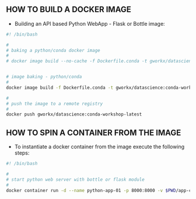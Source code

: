 ## HOW TO BUILD A DOCKER IMAGE

+ Building an API based Python WebApp - Flask or Bottle image:

```sh
#! /bin/bash

#
# baking a python/conda docker image
#
# docker image build --no-cache -f Dockerfile.conda -t gworkx/datascience:conda-workshop-latest .


# image baking - python/conda
#
docker image build -f Dockerfile.conda -t gworkx/datascience:conda-workshop-latest .

#
# push the image to a remote registry
#
docker push gworkx/datascience:conda-workshop-latest
```

## HOW TO SPIN A CONTAINER FROM THE IMAGE

+ To instantiate a docker container from the image execute the following steps:

```sh
#! /bin/bash

#
# start python web server with bottle or flask module
#
docker container run -d --name python-app-01 -p 8000:8000 -v $PWD/app-code gworkx/datascience:conda-workshop-latest
```
